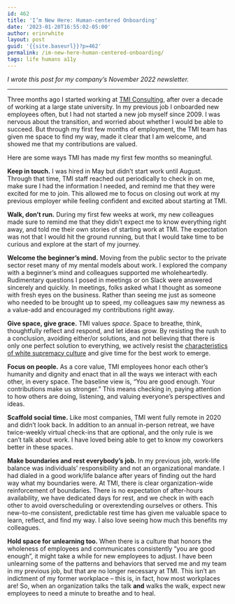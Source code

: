 ```yaml
---
id: 462
title: 'I’m New Here: Human-centered Onboarding'
date: '2023-01-20T16:55:02-05:00'
author: erinrwhite
layout: post
guid: '{{site.baseurl}}?p=462'
permalink: /im-new-here-human-centered-onboarding/
tags: life humans a11y
---
```


*I wrote this post for my company’s November 2022 newsletter.*

---

Three months ago I started working at [TMI Consulting](https://www.tmiconsultinginc.com), after over a decade of working at a large state university. In my previous job I onboarded new employees often, but I had not started a new job myself since 2009. I was nervous about the transition, and worried about whether I would be able to succeed. But through my first few months of employment, the TMI team has given me space to find my way, made it clear that I am welcome, and showed me that my contributions are valued.

Here are some ways TMI has made my first few months so meaningful.

**Keep in touch.** I was hired in May but didn’t start work until August. Through that time, TMI staff reached out periodically to check in on me, make sure I had the information I needed, and remind me that they were excited for me to join. This allowed me to focus on closing out work at my previous employer while feeling confident and excited about starting at TMI.

**Walk, don’t run.** During my first few weeks at work, my new colleagues made sure to remind me that they didn’t expect me to know everything right away, and told me their own stories of starting work at TMI. The expectation was not that I would hit the ground running, but that I would take time to be curious and explore at the start of my journey.

**Welcome the beginner’s mind.** Moving from the public sector to the private sector reset many of my mental models about work. I explored the company with a beginner’s mind and colleagues supported me wholeheartedly. Rudimentary questions I posed in meetings or on Slack were answered sincerely and quickly. In meetings, folks asked what I thought as someone with fresh eyes on the business. Rather than seeing me just as someone who needed to be brought up to speed, my colleagues saw my newness as a value-add and encouraged my contributions right away.

**Give space, give grace.** TMI values *space*. Space to breathe, think, thoughtfully reflect and respond, and let ideas grow. By resisting the rush to a conclusion, avoiding either/or solutions, and not believing that there is only one perfect solution to everything, we actively resist the [characteristics of white supremacy culture](https://www.whitesupremacyculture.info/characteristics.html?utm_campaign=Newsletter&utm_source=hs_email&utm_medium=email&_hsenc=p2ANqtz-8ojkTnJXt9dVzC07H2P4NwJi5cmzO-5wkwnRXf8PK5SyrlQnlL_L6MNZyPGKd95N9Kj97a) and give time for the best work to emerge.

**Focus on people.** As a core value, TMI employees honor each other’s humanity and dignity and enact that in all the ways we interact with each other, in every space. The baseline view is, “You are good enough. Your contributions make us stronger.” This means checking in, paying attention to how others are doing, listening, and valuing everyone’s perspectives and ideas.

**Scaffold social time.** Like most companies, TMI went fully remote in 2020 and didn’t look back. In addition to an annual in-person retreat, we have twice-weekly virtual check-ins that are optional, and the only rule is we can’t talk about work. I have loved being able to get to know my coworkers better in these spaces.

**Make boundaries and rest everybody’s job.** In my previous job, work-life balance was individuals’ responsibility and not an organizational mandate. I had dialed in a good work/life balance after years of finding out the hard way what my boundaries were. At TMI, there is clear organization-wide reinforcement of boundaries. There is no expectation of after-hours availability, we have dedicated days for rest, and we check in with each other to avoid overscheduling or overextending ourselves or others. This new-to-me consistent, predictable rest time has given me valuable space to learn, reflect, and find my way. I also love seeing how much this benefits my colleagues.

**Hold space for unlearning too.** When there is a culture that honors the wholeness of employees and communicates consistently “you are good enough”, it might take a while for new employees to adjust. I have been unlearning some of the patterns and behaviors that served me and my team in my previous job, but that are no longer necessary at TMI. This isn’t an indictment of my former workplace – this is, in fact, how most workplaces are! So, when an organization talks the talk **and** walks the walk, expect new employees to need a minute to breathe and to heal.
